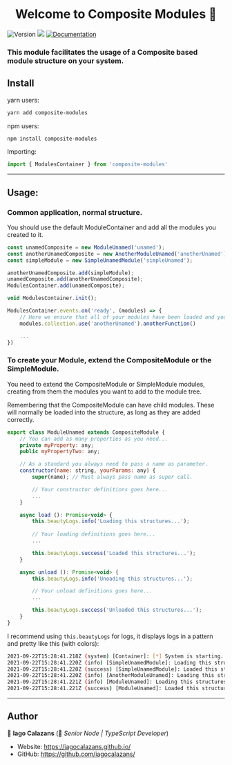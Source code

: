 <h1 align="center">Welcome to Composite Modules 👋</h1>

<p>
  <img alt="Version" src="https://img.shields.io/badge/version-1.0.5-blue.svg?cacheSeconds=2592000" />
  <img src="https://img.shields.io/badge/node-14.x-blue.svg" />
  <a href="#" target="_blank">
    <img alt="Documentation" src="https://img.shields.io/badge/documentation-no-red.svg" />
  </a>
</p>

### This module facilitates the usage of a Composite based module structure on your system.

## Install
yarn users:
```sh
yarn add composite-modules
```
npm users:
```sh
npm install composite-modules
```

Importing:
```js
import { ModulesContainer } from 'composite-modules'
```

---

## Usage:

### Common application, normal structure.  

You should use the default ModuleContainer and add all the modules you created to it.

```js
const unamedComposite = new ModuleUnamed('unamed');
const anotherUnamedComposite = new AnotherModuleUnamed('anotherUnamed');
const simpleModule = new SimpleUnamedModule('simpleUnamed');

anotherUnamedComposite.add(simpleModule);
unamedComposite.add(anotherUnamedComposite);
ModulesContainer.add(unamedComposite);

void ModulesContainer.init();

ModulesContainer.events.on('ready', (modules) => {
    // Here we ensure that all of your modules have been loaded and you can access them.
    modules.collection.use('anotherUnamed').anotherFunction()

    ...
})

```

### To create your Module, extend the CompositeModule or the SimpleModule.

You need to extend the CompositeModule or SimpleModule modules, creating from them the modules you want to add to the module tree. 

Remembering that the CompositeModule can have child modules. These will normally be loaded into the structure, as long as they are added correctly. 

```js
export class ModuleUnamed extends CompositeModule {
    // You can add as many properties as you need... 
    private myProperty: any;
    public myPropertyTwo: any;

    // As a standard you always need to pass a name as parameter.
    constructor(name: string, yourParams: any) {
        super(name); // Must always pass name as super call.

        // Your constructor definitions goes here...
        ...
    }

    async load (): Promise<void> {
        this.beautyLogs.info('Loading this structures...');
        
        // Your loading definitions goes here...
        ...

        this.beautyLogs.success('Loaded this structures...');
    }

    async unload (): Promise<void> {
        this.beautyLogs.info('Unoading this structures...');

        // Your unload definitions goes here...
        ...

        this.beautyLogs.success('Unloaded this structures...');
    }
}
```

I recommend using `this.beautyLogs` for logs, it displays logs in a pattern and pretty like this (with colors):

```sh
2021-09-22T15:28:41.218Z (system) [Container]: [*] System is starting...
2021-09-22T15:28:41.220Z (info) [SimpleUnamedModule]: Loading this structures...
2021-09-22T15:28:41.220Z (success) [SimpleUnamedModule]: Loaded this structures...
2021-09-22T15:28:41.220Z (info) [AnotherModuleUnamed]: Loading this structures...
2021-09-22T15:28:41.221Z (info) [ModuleUnamed]: Loading this structures...
2021-09-22T15:28:41.221Z (success) [ModuleUnamed]: Loaded this structures...
```


---


## Author

👤 **Iago Calazans** (💼 *Senior Node | TypeScript Developer*)

* Website: https://iagocalazans.github.io/
* GitHub: https://github.com/iagocalazans/

